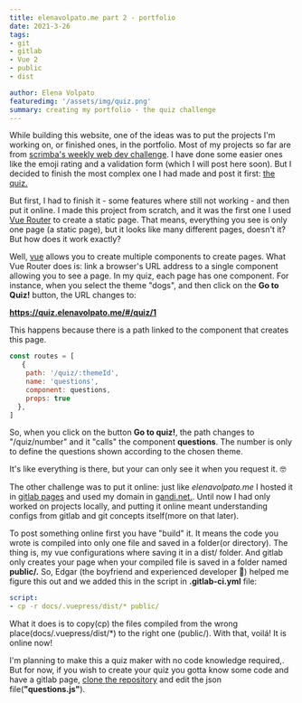```yaml
---
title: elenavolpato.me part 2 - portfolio
date: 2021-3-26
tags: 
- git
- gitlab
- Vue 2
- public
- dist

author: Elena Volpato
featuredimg: '/assets/img/quiz.png'
summary: creating my portfolio - the quiz challenge
---
```

While building this website, one of the ideas was to put the projects I'm working on, or finished ones, in the portfolio. Most of my projects so far are from [scrimba's weekly web dev challenge](https://scrimba.com/learn/weeklychallenge). I have done some easier ones like the emoji rating and a validation form (which I will post here soon). But I decided to finish the most complex one I had made and post it first: [the quiz.](https://quiz.elenavolpato.me/#/)

But first, I had to finish it - some features where still not working - and then put it online. I made this project from scratch, and it was the first one I used [Vue Router](https://router.vuejs.org) to create a static page. That means, everything you see is only one page (a static page), but it looks like many different pages, doesn't it? But how does it work exactly? 

Well, [vue](https://vuejs.org) allows you to create multiple components to create pages. What Vue Router does is: link a browser's URL address to a single component allowing you to see a page. In my quiz, each page has one component. For instance, when you select the theme "dogs", and then click on the **Go to Quiz!** button, the URL changes to:

**https://quiz.elenavolpato.me/#/quiz/1**

This happens because there is a path linked to the component that creates this page.

``` javascript
const routes = [
   {
    path: '/quiz/:themeId',
    name: 'questions',
    component: questions,
    props: true
  },
]
```
So, when you click on the button **Go to quiz!**, the path changes to "/quiz/number" and it "calls" the component **questions**. The number is only to define the questions shown according to the chosen theme.

It's like everything is there, but your can only see it when you request it. 🤓

The other challenge was to put it online: just like _elenavolpato.me_ I hosted it in [gitlab pages](https://docs.gitlab.com/ee/user/project/pages/) and used my domain in [gandi.net.](https://www.gandi.net/en-US). Until now I had only worked on projects locally, and putting it online meant understanding configs from gitlab and git concepts itself(more on that later). 

To post something online first you have "build" it. It means the code you wrote is compiled into only one file and saved in a folder(or directory). The thing is, my vue configurations where saving it in a dist/ folder. And gitlab only creates your page when your compiled file is saved in a folder named **public/.** So, Edgar (the boyfriend and experienced developer 💜) helped me figure this out and we added this in the script in **.gitlab-ci.yml** file:

```yaml
script:
- cp -r docs/.vuepress/dist/* public/
```

What it does is to copy(cp) the files compiled from the wrong place(docs/.vuepress/dist/*) to the right one (public/). With that, voilá! It is online now!

I'm planning to make this a quiz maker with no code knowledge required,. But for now, if you wish to create your quiz you gotta know some code and have a gitlab page, [clone the repository](https://gitlab.com/elena_volpato/quiz) and edit the json file(**"questions.js"**).










